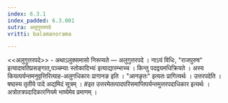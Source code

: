 ```yaml
---
index: 6.3.1
index_padded: 6.3.001
sutra: अलुगुत्तरपदे
vritti: balamanorama

---
```

<<अलुगुत्तरपदे>> - अथाऽलुक्समासो निरूप्यते — अलुगुत्तरपदे । नाऽयं विधिः, "राजपुरुष" इत्यादावतिप्रसङ्गात्,पञ्चम्याः स्तोकादिभ्यः॑ इत्याद्यारम्भाच्च । किन्तु पदद्वयमधिक्रियते । अस्य कियत्पर्यन्तमनुवृत्तिरित्याह-अलुगधिकारः प्रागानङ इति । "आनङृतः" इत्यतः प्रागित्यर्थः । उत्तरपदेति । षष्ठस्य तृतीये पादे अद्यमिदं सूत्रम् । #इत उत्तरमेतत्पादपरिसमाप्तिपर्यन्तमुत्तरपदाधिकार इत्यर्थः । अत्रोतत्रपदादिकारनियमे भाष्येमेव प्रमाणम् ।